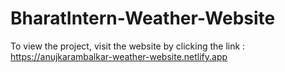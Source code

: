 # BharatIntern-Weather-Website
 To view the project, visit the website by clicking the link : https://anujkarambalkar-weather-website.netlify.app
